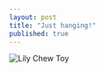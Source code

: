 ```yaml
---
layout: post
title: "Just hanging!"
published: true
---
```

![Lily Chew Toy](https://c2.staticflickr.com/4/3015/2682927235_5a257e3708_o.jpg)
